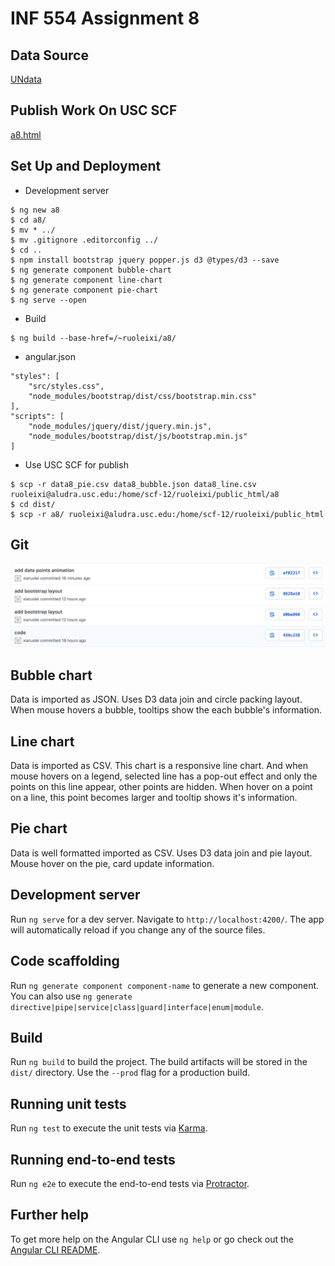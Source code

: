 # INF 554 Assignment 8

## Data Source
[UNdata](http://data.un.org/)

## Publish Work On USC SCF 
[a8.html](http://www-scf.usc.edu/~ruoleixi/a8/)

## Set Up and Deployment
- Development server

```
$ ng new a8
$ cd a8/
$ mv * ../
$ mv .gitignore .editorconfig ../
$ cd ..
$ npm install bootstrap jquery popper.js d3 @types/d3 --save
$ ng generate component bubble-chart
$ ng generate component line-chart
$ ng generate component pie-chart
$ ng serve --open
```
- Build

```
$ ng build --base-href=/~ruoleixi/a8/
```
- angular.json

```
"styles": [
	"src/styles.css",
	"node_modules/bootstrap/dist/css/bootstrap.min.css"
],
"scripts": [
	"node_modules/jquery/dist/jquery.min.js",
	"node_modules/bootstrap/dist/js/bootstrap.min.js"
]
```
            
- Use USC SCF for publish

```
$ scp -r data8_pie.csv data8_bubble.json data8_line.csv ruoleixi@aludra.usc.edu:/home/scf-12/ruoleixi/public_html/a8
$ cd dist/
$ scp -r a8/ ruoleixi@aludra.usc.edu:/home/scf-12/ruoleixi/public_html
```

## Git
![git.png](git.png)

## Bubble chart
Data is imported as JSON. Uses D3 data join and circle packing layout. When mouse hovers a bubble, tooltips show the each bubble's information.

## Line chart
Data is imported as CSV. This chart is a responsive line chart. And when mouse hovers on a legend, selected line has a pop-out effect and only the points on this line appear, other points are hidden. When hover on a point on a line, this point becomes larger and tooltip shows it's information.

## Pie chart
Data is well formatted imported as CSV. Uses D3 data join and pie layout. Mouse hover on the pie, card update information. 


## Development server

Run `ng serve` for a dev server. Navigate to `http://localhost:4200/`. The app will automatically reload if you change any of the source files.

## Code scaffolding

Run `ng generate component component-name` to generate a new component. You can also use `ng generate directive|pipe|service|class|guard|interface|enum|module`.

## Build

Run `ng build` to build the project. The build artifacts will be stored in the `dist/` directory. Use the `--prod` flag for a production build.

## Running unit tests

Run `ng test` to execute the unit tests via [Karma](https://karma-runner.github.io).

## Running end-to-end tests

Run `ng e2e` to execute the end-to-end tests via [Protractor](http://www.protractortest.org/).

## Further help

To get more help on the Angular CLI use `ng help` or go check out the [Angular CLI README](https://github.com/angular/angular-cli/blob/master/README.md).
